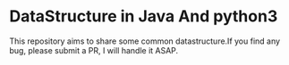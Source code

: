 # DataStructure in Java And python3

This repository aims to share some common datastructure.If you find any bug, please submit a PR, I will handle it ASAP.
